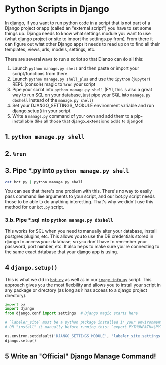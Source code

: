 # Python Scripts in Django

In django, if you want to run python code in a script that is not part of a Django project or app (called an "external script") you have to set some things up.
Django needs to know what settings module you want to use (what django project or site to import the settings.py from).
From there it can figure out what other Django apps it needs to read up on to find all their templates, views, urls, models, settings, etc.

There are several ways to run a script so that Django can do all this:

1. Launch `python manage.py shell` and then paste or import your script/functions from there.
2. Launch `python manage.py shell_plus` and use the `ipython` (`jupyter`) REPL (console) magic to `%run` your script
3. Pipe your script into `python manage.py shell` (FYI, this is also a great way to run SQL on your database, just pipe your SQL into `manage.py dbshell` instead of the `manage.py shell`)
4. Set your DJANGO_SETTINGS_MODULE environment variable and run django.setup() in your script.
5. Write a `manage.py` command of your own and add them to a pip-installable (like all those that django_extensions adds to django)!

## 1. `python manage.py shell`

## 2. `%run`

## 3. Pipe *.py into `python manage.py shell`

```bash
cat bot.py | python manage.py shell
```

You can see that there's one problem with this.
There's no way to easily pass command line arguments to your script, and our bot.py script needs those to be able to do anything interesting.
That's why we didn't use this method for our `bot.py` script.

### 3.b. Pipe *.sql into `python manage.py dbshell`

This works for SQL when you need to manually alter your database, install postgres plugins, etc.
This allows you to use the DB credentials stored in django to access your database, so you don't have to remember your password, port number, etc.
It also helps to make sure you're connecting to the same exact database that your django app is using.

## 4 `django.setup()`

This is what we did in [`bot.py`](https://github.com/totalgood/civicu_app/blob/master/labeler_site/bot.py) as well as in our [`image_info.py`](image_info.py) script.
This approach gives you the most flexbility and allows you to install your script in any package or directory (as long as it has access to a django project directory).

```python
import os
import django
from django.conf import settings  # Django magic starts here

# `labeler_site` must be a python package installed in your environment (virtualenv)
# OR "install" it manually before running this: `export PYTHONPATH=$PYTHONPATH:/path/to/labeler_site_basedir/`

os.environ.setdefault('DJANGO_SETTINGS_MODULE', 'labeler_site.settings')
django.setup()
```

## 5 Write an "Official" Django Manage Command!
